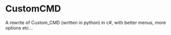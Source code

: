 # CustomCMD
A rewrite of Custom_CMD (written in python) in c#, with better menus, more options etc...
